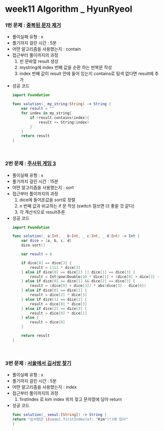 # week11 Algorithm _ HyunRyeol

### 1번 문제 : [중복된 문자 제거](https://school.programmers.co.kr/learn/courses/30/lessons/120888) 
- 풀이실패 유형 : x
- 풀기까지 걸린 시간 : 5분
- 어떤 알고리즘을 사용했는지 : contain
- 접근부터 풀이까지의 과정
    1. 빈 문바열 result 생성
    2. mystring에 index 번째 값을 순환 하는 반복문 작성
    3. index 번째 값이 result 안에 들어 있는지 contains로 탐색 없다면 result에 추가
- 성공 코드
    ```swift
    import Foundation

    func solution(_ my_string:String) -> String {
        var result = ""
        for index in my_string{
            if !result.contains(index){
                result += String(index)
            }
        }
        return result
    }
    ```
<br>

### 2번 문제 : [주사위 게임 3](https://school.programmers.co.kr/learn/courses/30/lessons/181916)
- 풀이실패 유형 : x
- 풀기까지 걸린 시간 : 15분
- 어떤 알고리즘을 사용했는지 : sort
- 접근부터 풀이까지의 과정
    1. dice에 들어온값을 sort로 정렬
    2. n 번째 값과 비교하는 if 문 작성 (switch 잘쓰면 더 좋을 것 같다)
    3. 각 계산식으로 result추론
- 성공 코드
    ```swift
    import Foundation

    func solution(_ a:Int, _ b:Int, _ c:Int, _ d:Int) -> Int {
        var dice = [a, b, c, d]
        dice.sort()

        var result = 0

        if dice[0] == dice[3] {
            result = 1111 * dice[3]
        } else if dice[0] == dice[2] || dice[1] == dice[3] {
            result = Int(pow(Double(10 * dice[1] + (dice[0] + dice[3] - dice[1])), 2.0))
        } else if dice[0] == dice[1] && dice[2] == dice[3] {
            result = (dice[0] + dice[3]) * abs(dice[3] - dice[0])
        } else if dice[0] == dice[1] {
            result = dice[2] * dice[3]
        } else if dice[1] == dice[2] {
            result = dice[0] * dice[3]
        } else if dice[2] == dice[3] {
            result = dice[0] * dice[1]
        } else {
            result = dice[0]
        }

        return result
    }
    ```
<br>

### 3번 문제 : [서울에서 김서방 찾기](https://school.programmers.co.kr/learn/courses/30/lessons/12919) 
- 풀이실패 유형 : x
- 풀기까지 걸린 시간 : 5분
- 어떤 알고리즘을 사용했는지 : index
- 접근부터 풀이까지의 과정
    1. firstIndex 로 kim index 위치 찾고 문자열에 담아 return
- 성공 코드
    ```swift
    func solution(_ seoul:[String]) -> String {
    return "김서방은 \(seoul.firstIndex(of: "Kim")!)에 있다"
    }   
    ```
<br>